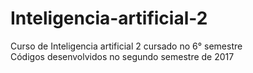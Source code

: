 # Inteligencia-artificial-2
Curso de Inteligencia artificial 2 cursado no 6° semestre  
Códigos desenvolvidos no segundo semestre de 2017
